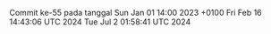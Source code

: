 Commit ke-55 pada tanggal Sun Jan 01 14:00 2023 +0100
Fri Feb 16 14:43:06 UTC 2024
Tue Jul  2 01:58:41 UTC 2024
